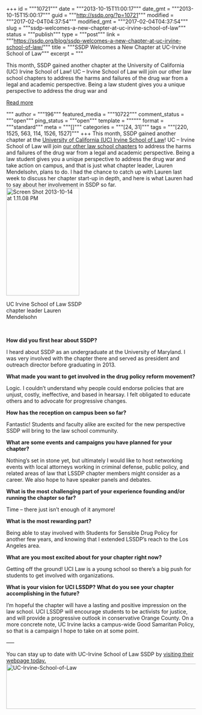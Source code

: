 +++
id = """10721"""
date = """2013-10-15T11:00:17"""
date_gmt = """2013-10-15T15:00:17"""
guid = """http://ssdp.org/?p=10721"""
modified = """2017-02-04T04:37:54"""
modified_gmt = """2017-02-04T04:37:54"""
slug = """ssdp-welcomes-a-new-chapter-at-uc-irvine-school-of-law"""
status = """publish"""
type = """post"""
link = """https://ssdp.org/blog/ssdp-welcomes-a-new-chapter-at-uc-irvine-school-of-law/"""
title = """SSDP Welcomes a New Chapter at UC-Irvine School of Law"""
excerpt = """<p>This month, SSDP gained another chapter at the University of California (UC) Irvine School of Law! UC &#8211; Irvine School of Law will join our other law school chapters to address the harms and failures of the drug war from a legal and academic perspective. Being a law student gives you a unique perspective to address the drug war and</p>
<div class="h10"></div>
<p><a class="more-link2 flat" href="https://ssdp.org/blog/ssdp-welcomes-a-new-chapter-at-uc-irvine-school-of-law/">Read more</a></p>
"""
author = """196"""
featured_media = """10722"""
comment_status = """open"""
ping_status = """open"""
template = """"""
format = """standard"""
meta = """[]"""
categories = """[24, 31]"""
tags = """[220, 1525, 563, 114, 1526, 1527]"""
+++
This month, SSDP gained another chapter at the <a href="http://ssdp.org/chapters/west-coast/california/university-of-california-irvine-school-of-law/">University of California (UC) Irvine School of Law</a>! UC &#8211; Irvine School of Law will join <a href="http://ssdp.org/law/">our other law school chapters</a> to address the harms and failures of the drug war from a legal and academic perspective. Being a law student gives you a unique perspective to address the drug war and take action on campus, and that is just what chapter leader, Lauren Mendelsohn, plans to do. I had the chance to catch up with Lauren last week to discuss her chapter start-up in depth, and here is what Lauren had to say about her involvement in SSDP so far.



<div id="attachment_10722" style="width: 204px" class="wp-caption alignright"><a href="/assets/2013/10/Screen-Shot-2013-10-14-at-1.11.08-PM.png"><img class=" wp-image-10722 " alt="Screen Shot 2013-10-14 at 1.11.08 PM" src="http://ssdp.org/assets/2013/10/Screen-Shot-2013-10-14-at-1.11.08-PM.png" width="194" height="286" /></a><p class="wp-caption-text">UC Irvine School of Law SSDP chapter leader Lauren Mendelsohn</p></div>



&nbsp;



<strong>How did you first hear about SSDP?</strong>



I heard about SSDP as an undergraduate at the University of Maryland. I was very involved with the chapter there and served as president and outreach director before graduating in 2013.



<strong>What made you want to get involved in the drug policy reform movement?</strong>

Logic. I couldn&#8217;t understand why people could endorse policies that are unjust, costly, ineffective, and based in hearsay. I felt obligated to educate others and to advocate for progressive changes.



<strong>How has the reception on campus been so far?</strong>

Fantastic! Students and faculty alike are excited for the new perspective SSDP will bring to the law school community.



<strong>What are some events and campaigns you have planned for your chapter?</strong>

Nothing’s set in stone yet, but ultimately I would like to host networking events with local attorneys working in criminal defense, public policy, and related areas of law that LSSDP chapter members might consider as a career. We also hope to have speaker panels and debates.



<strong>What is the most challenging part of your experience founding and/or running the chapter so far?</strong>

Time &#8211; there just isn’t enough of it anymore!



<strong>What is the most rewarding part?</strong>

Being able to stay involved with Students for Sensible Drug Policy for another few years, and knowing that I extended LSSDP’s reach to the Los Angeles area.



<strong>What are you most excited about for your chapter right now?</strong>

Getting off the ground! UCI Law is a young school so there’s a big push for students to get involved with organizations.



<strong>What is your vision for UCI LSSDP? What do you see your chapter accomplishing in the future?</strong>

<p style="text-align: left;">I’m hopeful the chapter will have a lasting and positive impression on the law school. UCI LSSDP will encourage students to be activists for justice, and will provide a progressive outlook in conservative Orange County. On a more concrete note, UC Irvine lacks a campus-wide Good Samaritan Policy, so that is a campaign I hope to take on at some point.

&#8212;&#8211;</p>

You can stay up to date with UC-Irvine School of Law SSDP by <a href="http://www.law.uci.edu/campus-life/student-organizations/orgs/ssdp.html">visiting their webpage today. </a><a href="/assets/2013/10/UCI-School-of-Law.jpg"><img class="wp-image-10724 aligncenter" alt="UC-Irvine-School-of-Law" src="http://ssdp.org/assets/2013/10/UCI-School-of-Law.jpg" width="600" height="120" /></a>
